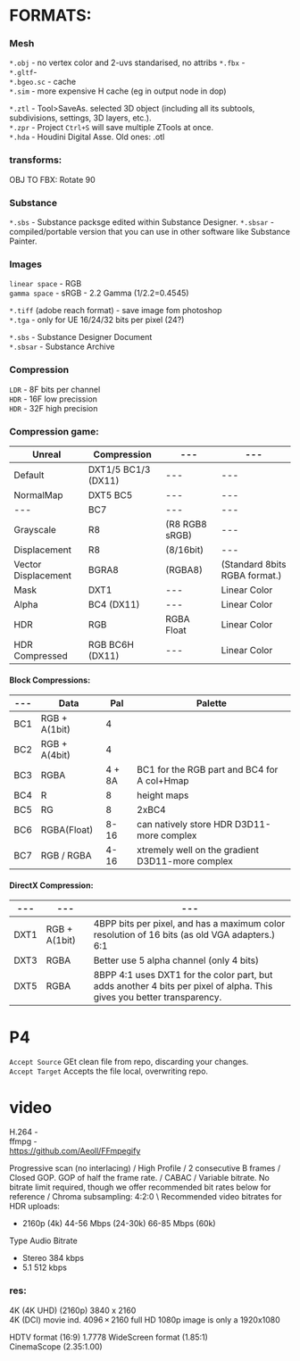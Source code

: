 
# FORMATS:  
 
### Mesh  
`*.obj` - no vertex color and 2-uvs standarised, no attribs
`*.fbx` -  
`*.gltf`-   
`*.bgeo.sc` - cache  
`*.sim` - more expensive H cache (eg in output node in dop)  

`*.ztl` - Tool>SaveAs. selected 3D object (including all its subtools, subdivisions, settings, 3D layers, etc.).  
`*.zpr` - Project `Ctrl+S` will save multiple ZTools at once.  
`*.hda` - Houdini Digital Asse. Old ones: .otl
### transforms:
OBJ TO FBX: Rotate 90

### Substance 
`*.sbs` - Substance packsge edited within Substance Designer. 
`*.sbsar` - compiled/portable version that you can use in other software like Substance Painter.

### Images   

`linear space` - RGB   
`gamma space` - sRGB - 2.2 Gamma  (1/2.2=0.4545)     

`*.tiff` (adobe reach format) - save image fom photoshop  
`*.tga` - only for UE  16/24/32 bits per pixel (24?)  

`*.sbs` - Substance Designer Document  
`*.sbsar` - Substance Archive  

### Compression
`LDR` - 8F  bits per channel    
`HDR` - 16F low precission     
`HDR` - 32F high precision   

### Compression game:

Unreal | Compression | ---  | --- 
--- | ---  | ---  | --- 
Default  | DXT1/5 BC1/3 (DX11)| ---  | ---  | --- 
NormalMap | DXT5 BC5 | ---  | --- 
--- | BC7 | ---  | --- 
Grayscale | R8 | (R8 RGB8 sRGB) | --- 
Displacement | R8 |(8/16bit)  | --- 
Vector Displacement  | BGRA8| (RGBA8) | (Standard 8bits RGBA format.)
Mask | DXT1 | ---  | Linear Color
Alpha | BC4 (DX11)| ---  | Linear Color
HDR | RGB | RGBA Float | Linear Color
HDR Compressed | RGB BC6H (DX11) | ---  | Linear Color


#### Block Compressions: ####

--- | Data | Pal | Palette 
--- | ---  | ---  | ---  
BC1 | RGB + A(1bit)| 4  |   
BC2 | RGB + A(4bit)| 4  | 
BC3 | RGBA | 4 + 8A | BC1 for the RGB part and BC4 for A col+Hmap
BC4 | R | 8 | height maps
BC5 | RG | 8  | 2xBC4
BC6 | RGBA(Float) | 8-16 | can natively store HDR D3D11-more complex 
BC7 | RGB / RGBA | 4-16 | xtremely well on the gradient D3D11-more complex 

#### DirectX Compression: ####

--- | --- | --- 
--- | ---   | ---    
DXT1 | RGB + A(1bit)| 4BPP bits per pixel, and has a maximum color resolution of 16 bits (as old VGA adapters.)  6:1 
DXT3 | RGBA | Better use 5 alpha channel (only 4 bits)
DXT5 | RGBA | 8BPP  4:1 uses DXT1 for the color part, but adds another 4 bits per pixel of alpha. This gives you better transparency. 

# P4
`Accept Source` GEt clean file from repo, discarding your changes.  
`Accept Target` Accepts the file local, overwriting repo.  

# video
H.264 -  
ffmpg -  
https://github.com/Aeoll/FFmpegify  

Progressive scan (no interlacing) / High Profile / 2 consecutive B frames /  Closed GOP. GOP of half the frame rate. / CABAC  /  Variable bitrate. No bitrate limit required, though we offer recommended bit rates below for reference /  Chroma subsampling: 4:2:0 \ Recommended video bitrates for HDR uploads:
- 2160p (4k)	44-56 Mbps (24-30k)	66-85 Mbps (60k)  

Type	Audio Bitrate  
- Stereo	384 kbps  
- 5.1	512 kbps  

### res:

4K (4K UHD) (2160p) 3840 x 2160   
4K (DCI) movie ind. 4096 × 2160 
full HD 1080p image is only a 1920x1080 



HDTV format (16:9) 1.7778
WideScreen format (1.85:1)  
CinemaScope (2.35:1.00) 

